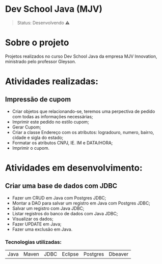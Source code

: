 <h1>Dev School Java (MJV)</h1>

> Status: Desenvolvendo ⚠️

# Sobre o projeto

Projetos realizados no curso Dev School Java da empresa MJV Innovation, ministrado pelo professor Gleyson.


# Atividades realizadas: 

## Impressão de cupom

+ Criar objetos que relacionando-se, teremos uma perpectiva de pedido com todas as informações necessárias;
+ Imprimir este pedido no estilo cupom;
+ Gerar Cupom;
+ Criar a classe Endereço com os atributos: logradouro, numero, bairro, cidade e sigla do estado;
+ Formatar os atributos CNPJ, IE. IM e DATA/HORA;
+ Imprimir o cupom.



# Atividades em desenvolvimento:

## Criar uma base de dados com JDBC

+ Fazer um CRUD em Java com Postgres JDBC;
+ Montar a DAO para salvar um registro em Java com Postgres JDBC;
+ Salvar um registro com Java JDBC;
+ Listar registros do banco de dados com Java JDBC;
+ Visualizar os dados;
+ Fazer UPDATE em Java;
+ Fazer uma exclusão em Java.


### Tecnologias utilizadas:
<table>
  <tr>
    <td>Java</td>
    <td>Maven</td>
    <td>JDBC</td>
    <td>Eclipse</td>
    <td>Postgres</td>
    <td>Dbeaver</td>
  </tr>
</table>
